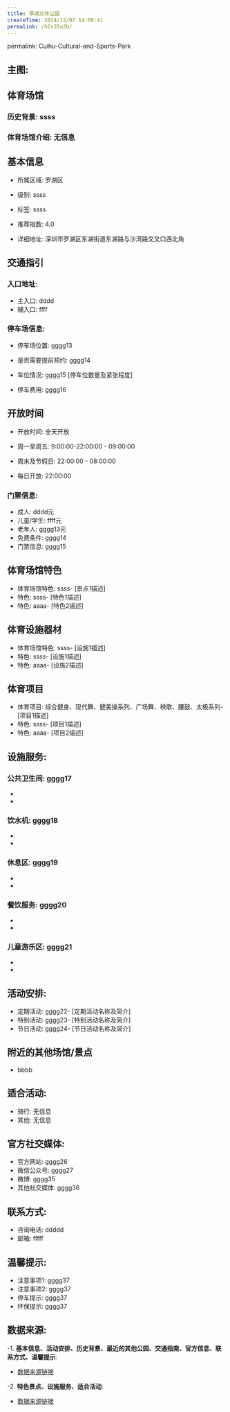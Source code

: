 ```yaml
---
title: 翠湖文体公园
createTime: 2024/12/07 14:09:41
permalink: /h2x35u2b/
---
```

permalink: Cuihu-Cultural-and-Sports-Park
## 主图:
<ImageCard
image="https://www.sztyzx.com.cn/public/uploads/images/20240326/2f25e8521cf7b0a61acfd3518543449f.png"
title= "翠湖文体公园"
description= "ssss"
date="2024/12/07"
href="/"
author="sunshang-hl"
/>
## 体育场馆
### 历史背景: ssss
### 体育场馆介绍: 无信息
## 基本信息

- 所属区域: 罗湖区

- 级别: ssss

- 标签: ssss

- 推荐指数: 4.0

- 详细地址: 深圳市罗湖区东湖街道东湖路与沙湾路交叉口西北角

## 交通指引

### 入口地址:
- 主入口: dddd
- 辅入口: ffff
### 停车场信息:
- 停车场位置: gggg13

- 是否需要提前预约: gggg14

- 车位情况: gggg15 [停车位数量及紧张程度]

- 停车费用: gggg16

## 开放时间
- 开放时间: 全天开放

- 周一至周五: 9:00:00-22:00:00 - 09:00:00
- 周末及节假日: 22:00:00 - 08:00:00
- 每日开放: 22:00:00

### 门票信息:
- 成人: dddd元
- 儿童/学生: ffff元
- 老年人: gggg13元
- 免费条件: gggg14
- 门票信息: gggg15
## 体育场馆特色
- 体育场馆特色: ssss- [景点1描述]
- 特色: ssss- [特色1描述]
- 特色: aaaa- [特色2描述]
## 体育设施器材
- 体育场馆特色: ssss- [设施1描述]
- 特色: ssss- [设施1描述]
- 特色: aaaa- [设施2描述]
## 体育项目
- 体育项目: 综合健身、现代舞、健美操系列、广场舞、秧歌、腰鼓、太极系列- [项目1描述]
- 特色: ssss- [项目1描述]
- 特色: aaaa- [项目2描述]
## 设施服务:
### 公共卫生间: gggg17
- 
- 
### 饮水机: gggg18
- 
- 
### 休息区: gggg19
- 
- 
### 餐饮服务: gggg20
- 
- 
### 儿童游乐区: gggg21
- 
- 
## 活动安排:
- 定期活动: gggg22- [定期活动名称及简介]
- 特别活动: gggg23- [特别活动名称及简介]
- 节日活动: gggg24- [节日活动名称及简介]
## 附近的其他场馆/景点
- bbbb

## 适合活动:
- 骑行: 无信息
- 其他: 无信息

## 官方社交媒体:
- 官方网站: gggg26
- 微信公众号: gggg27
- 微博: gggg35
- 其他社交媒体: gggg36

## 联系方式:
- 咨询电话: ddddd 
- 邮箱: fffff

## 温馨提示:
- 注意事项1: gggg37
- 注意事项2: gggg37
- 停车提示: gggg37
- 环保提示: gggg37

## 数据来源:
-1. **基本信息、活动安排、历史背景、最近的其他公园、交通指南、官方信息、联系方式、温馨提示**:
- [数据来源链接](http://wtl.sz.gov.cn/ggfw/tyl/zytycgylb/index.html)

-2. **特色景点、设施服务、适合活动**:
- [数据来源链接](http://wtl.sz.gov.cn/ggfw/tyl/zytycgylb/index.html)

